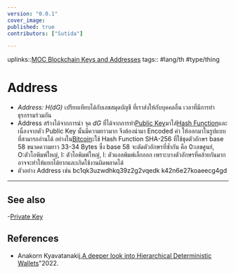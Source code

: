 ```yaml
---
version: "0.0.1"
cover_image:
published: true
contributors: ["Sutida"]

---
```

uplinks::[MOC Blockchain Keys and Addresses](./MOC%20Blockchain%20Keys%20and%20Addresses.md)
tags:: #lang/th #type/thing 

# Address
- *Address: H(dG)* เปรียบเทียบได้กับเลขสมุดบัญชี ที่เราส่งให้กับบุคคลอื่น เวลาที่มีการทำธุรกรรมร่วมกัน
- Address สร้างได้จากการนำ จุด $dG$ ที่ได้จากการทำ[Public Key](./Public%20Key.md)มาใส่[Hash Function](./Hash%20Function.md)และเนื่องจากตัว Public Key นั้นมีความยาวมาก จึงต้องนำมา Encoded ค่า ให้ออกมาในรูปแบบที่สามารถอ่านได้  อย่างใน[Bitcoin](./Bitcoin.md)ะใช้ Hash Function SHA-256 ที่ใช้ชุดตัวอักษร base 58 ขนาดความยาว 33-34 Bytes  ซึ่ง base 58 จะตัดตัวอักษรที่ซ้ำกัน คือ 0:เลขศูนย์, O:ตัวโอพิมพ์ใหญ่, I: ตัวไอพิมพ์ใหญ่, l: ตัวแอลพิมพ์เล็กออก เพราะบางตัวอักษรที่คล้ายกันมาก อาจจะทำให้แยกได้ยากและเกิดใช้งานผิดพลาดได้
- ตัวอย่าง Address เช่น  bc1qk3uzwdhkq39z2g2vqedk k42n6e27koaeecg4gd

---
## See also
-[Private Key](./Private%20Key.md)
## References
- Anakorn Kyavatanakij,[A deeper look into Hierarchical Deterministic Wallets](./A%20deeper%20look%20into%20Hierarchical%20Deterministic%20Wallets.md)"2022.